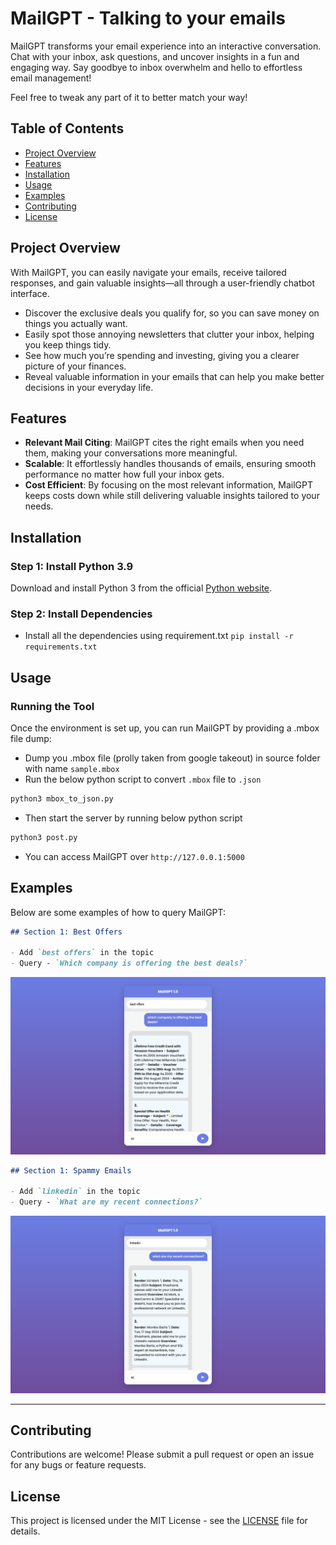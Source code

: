 # MailGPT - Talking to your emails

MailGPT transforms your email experience into an interactive conversation. Chat with your inbox, ask questions, and uncover insights in a fun and engaging way. Say goodbye to inbox overwhelm and hello to effortless email management!

Feel free to tweak any part of it to better match your way!

## Table of Contents

- [Project Overview](#project-overview)
- [Features](#features)
- [Installation](#installation)
- [Usage](#usage)
- [Examples](#examples)
- [Contributing](#contributing)
- [License](#license)

## Project Overview

With MailGPT, you can easily navigate your emails, receive tailored responses, and gain valuable insights—all through a user-friendly chatbot interface.

-  Discover the exclusive deals you qualify for, so you can save money on things you actually want.
- Easily spot those annoying newsletters that clutter your inbox, helping you keep things tidy.
- See how much you’re spending and investing, giving you a clearer picture of your finances.
- Reveal valuable information in your emails that can help you make better decisions in your everyday life.

## Features

- **Relevant Mail Citing**: MailGPT cites the right emails when you need them, making your conversations more meaningful.
- **Scalable**: It effortlessly handles thousands of emails, ensuring smooth performance no matter how full your inbox gets.
- **Cost Efficient**: By focusing on the most relevant information, MailGPT keeps costs down while still delivering valuable insights tailored to your needs.

## Installation

### Step 1: Install Python 3.9

Download and install Python 3 from the official [Python website](https://www.python.org/downloads/release/python-390/).

### Step 2: Install Dependencies
 - Install all the dependencies using requirement.txt
 `pip install -r requirements.txt`

## Usage

### Running the Tool

Once the environment is set up, you can run MailGPT by providing a .mbox file dump:

- Dump you .mbox file (prolly taken from google takeout) in source folder with name `sample.mbox`
- Run the below python script to convert `.mbox` file to `.json`
```bash
python3 mbox_to_json.py
```
- Then start the server by running below python script
```bash
python3 post.py
```
- You can access MailGPT over `http://127.0.0.1:5000`

## Examples

Below are some examples of how to query MailGPT:

```markdown
## Section 1: Best Offers

- Add `best offers` in the topic
- Query - `Which company is offering the best deals?`
```
![Generated Image](images/mailgpt_best_offers.png)

```markdown
## Section 1: Spammy Emails

- Add `linkedin` in the topic
- Query - `What are my recent connections?`
```
![Generated Image](images/mailgpt_linkedin.png)

---

## Contributing

Contributions are welcome! Please submit a pull request or open an issue for any bugs or feature requests.

## License

This project is licensed under the MIT License - see the [LICENSE](LICENSE) file for details.